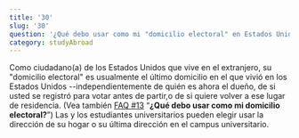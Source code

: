 ```yaml
---
title: '30'
slug: '30'
question: '¿Qué debo usar como mi "domicilio electoral" en Estados Unidos?'
category: studyAbroad
---
```

Como ciudadano(a) de los Estados Unidos que vive en el extranjero, su "domicilio electoral" es usualmente el último domicilio en el que vivió en los Estados Unidos --independientemente de quién es ahora el dueño, de si usted se registró para votar antes de partir,o de si quiere volver a ese lugar de residencia. (Vea también [FAQ #13](/faqs/13) “**¿Qué debo usar como mi domicilio electoral?**”) Las y los estudiantes universitarios pueden elegir usar la dirección de su hogar o su última dirección en el campus universitario.
